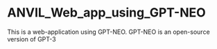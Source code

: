 # ANVIL_Web_app_using_GPT-NEO
This is a web-application using GPT-NEO. GPT-NEO is an open-source version of GPT-3
